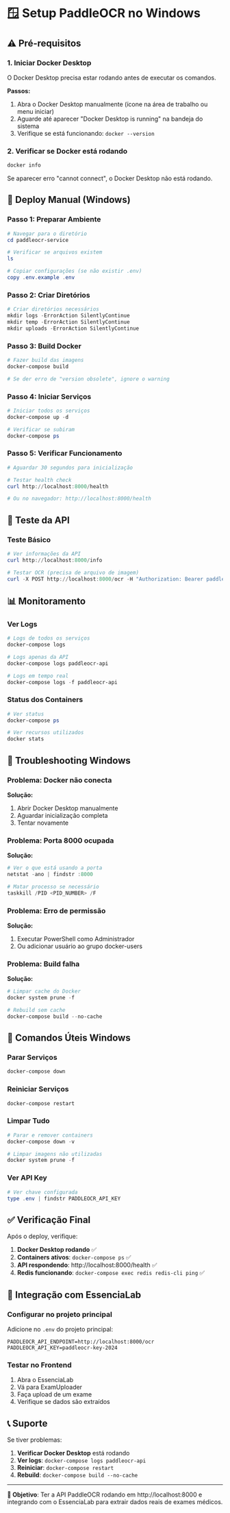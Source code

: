 # 🪟 Setup PaddleOCR no Windows

## ⚠️ Pré-requisitos

### 1. Iniciar Docker Desktop
O Docker Desktop precisa estar rodando antes de executar os comandos.

**Passos:**
1. Abra o Docker Desktop manualmente (ícone na área de trabalho ou menu iniciar)
2. Aguarde até aparecer "Docker Desktop is running" na bandeja do sistema
3. Verifique se está funcionando: `docker --version`

### 2. Verificar se Docker está rodando
```powershell
docker info
```
Se aparecer erro "cannot connect", o Docker Desktop não está rodando.

## 🚀 Deploy Manual (Windows)

### Passo 1: Preparar Ambiente
```powershell
# Navegar para o diretório
cd paddleocr-service

# Verificar se arquivos existem
ls

# Copiar configurações (se não existir .env)
copy .env.example .env
```

### Passo 2: Criar Diretórios
```powershell
# Criar diretórios necessários
mkdir logs -ErrorAction SilentlyContinue
mkdir temp -ErrorAction SilentlyContinue  
mkdir uploads -ErrorAction SilentlyContinue
```

### Passo 3: Build Docker
```powershell
# Fazer build das imagens
docker-compose build

# Se der erro de "version obsolete", ignore o warning
```

### Passo 4: Iniciar Serviços
```powershell
# Iniciar todos os serviços
docker-compose up -d

# Verificar se subiram
docker-compose ps
```

### Passo 5: Verificar Funcionamento
```powershell
# Aguardar 30 segundos para inicialização

# Testar health check
curl http://localhost:8000/health

# Ou no navegador: http://localhost:8000/health
```

## 🧪 Teste da API

### Teste Básico
```powershell
# Ver informações da API
curl http://localhost:8000/info

# Testar OCR (precisa de arquivo de imagem)
curl -X POST http://localhost:8000/ocr -H "Authorization: Bearer paddleocr-key-2024" -F "file=@caminho\para\exame.jpg"
```

## 📊 Monitoramento

### Ver Logs
```powershell
# Logs de todos os serviços
docker-compose logs

# Logs apenas da API
docker-compose logs paddleocr-api

# Logs em tempo real
docker-compose logs -f paddleocr-api
```

### Status dos Containers
```powershell
# Ver status
docker-compose ps

# Ver recursos utilizados
docker stats
```

## 🐛 Troubleshooting Windows

### Problema: Docker não conecta
**Solução:**
1. Abrir Docker Desktop manualmente
2. Aguardar inicialização completa
3. Tentar novamente

### Problema: Porta 8000 ocupada
**Solução:**
```powershell
# Ver o que está usando a porta
netstat -ano | findstr :8000

# Matar processo se necessário
taskkill /PID <PID_NUMBER> /F
```

### Problema: Erro de permissão
**Solução:**
1. Executar PowerShell como Administrador
2. Ou adicionar usuário ao grupo docker-users

### Problema: Build falha
**Solução:**
```powershell
# Limpar cache do Docker
docker system prune -f

# Rebuild sem cache
docker-compose build --no-cache
```

## 🔄 Comandos Úteis Windows

### Parar Serviços
```powershell
docker-compose down
```

### Reiniciar Serviços
```powershell
docker-compose restart
```

### Limpar Tudo
```powershell
# Parar e remover containers
docker-compose down -v

# Limpar imagens não utilizadas
docker system prune -f
```

### Ver API Key
```powershell
# Ver chave configurada
type .env | findstr PADDLEOCR_API_KEY
```

## ✅ Verificação Final

Após o deploy, verifique:

1. **Docker Desktop rodando** ✅
2. **Containers ativos**: `docker-compose ps` ✅
3. **API respondendo**: http://localhost:8000/health ✅
4. **Redis funcionando**: `docker-compose exec redis redis-cli ping` ✅

## 🔗 Integração com EssenciaLab

### Configurar no projeto principal
Adicione no `.env` do projeto principal:
```
PADDLEOCR_API_ENDPOINT=http://localhost:8000/ocr
PADDLEOCR_API_KEY=paddleocr-key-2024
```

### Testar no Frontend
1. Abra o EssenciaLab
2. Vá para ExamUploader
3. Faça upload de um exame
4. Verifique se dados são extraídos

## 📞 Suporte

Se tiver problemas:

1. **Verificar Docker Desktop** está rodando
2. **Ver logs**: `docker-compose logs paddleocr-api`
3. **Reiniciar**: `docker-compose restart`
4. **Rebuild**: `docker-compose build --no-cache`

---

**🎯 Objetivo**: Ter a API PaddleOCR rodando em http://localhost:8000 e integrando com o EssenciaLab para extrair dados reais de exames médicos.
